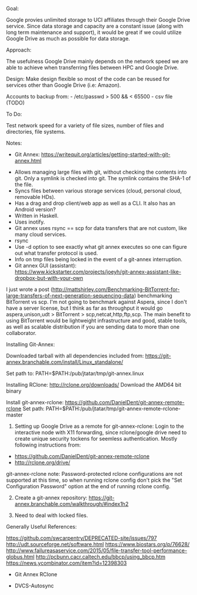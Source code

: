 Goal:

Google provies unlimited storage to UCI affiliates through their Google Drive service.  Since data storage and capacity are a constant issue (along with long term maintenance and support), it would be great if we could utilize Google Drive as much as possible for data storage.

Approach:

The usefulness Google Drive mainly depends on the network speed we are able to achieve when transferring files between HPC and Google Drive.

Design:
Make design flexible so most of the code can be reused for services other than Google Drive (i.e: Amazon).

Accounts to backup from:
    - /etc/passwd > 500 && < 65500
    - csv file                                                      (TODO)

To Do:

Test network speed for a variety of file sizes, number of files and directories, file systems.

Notes:

- Git Annex: 
https://writequit.org/articles/getting-started-with-git-annex.html

* Allows managing large files with git, without checking the contents into git.  Only a symlink is checked into git.  The symlink contains the SHA-1 of the file.
* Syncs files between various storage services (cloud, personal cloud, removable HDs).
* Has a drag and drop client/web app as well as a CLI.  It also has an Android version?
* Written in Haskell.
* Uses inotify.
* Git annex uses rsync == scp for data transfers that are not custom, like many cloud services.
* rsync 
* Use -d option to see exactly what git annex executes so one can figure out what transfer protocol is used.
* Info on tmp files being locked in the event of a git-annex interruption.
* Git annex GUI (assistant): https://www.kickstarter.com/projects/joeyh/git-annex-assistant-like-dropbox-but-with-your-own

I just wrote a post (http://mattshirley.com/Benchmarking-BitTorrent-for-large-transfers-of-next-generation-sequencing-data) benchmarking BitTorrent vs scp. I'm not going to benchmark against Aspera, since I don't have a server license, but I think as far as throughput it would go aspera,unison,udt > BitTorrent > scp,netcat,http,ftp,scp. The main benefit to using BitTorrent would be lightweight infrastructure and good, stable tools, as well as scalable distribution if you are sending data to more than one collaborator.

Installing Git-Annex:

Downloaded tarball with all dependencies included from:
https://git-annex.branchable.com/install/Linux_standalone/

Set path to:
PATH=$PATH:/pub/jtatar/tmp/git-annex.linux

Installing RClone:
http://rclone.org/downloads/
Download the AMD64 bit binary

Install git-annex-rclone:
https://github.com/DanielDent/git-annex-remote-rclone
Set path: PATH=$PATH:/pub/jtatar/tmp/git-annex-remote-rclone-master

1. Setting up Google Drive as a remote for git-annex-rclone:
Login to the interactive node with X11 forwarding, since rclone/google drive need to create unique security tockens for seemless authentication.
Mostly following instructions from: 
- https://github.com/DanielDent/git-annex-remote-rclone
- http://rclone.org/drive/

git-annex-rclone note: Password-protected rclone configurations are not supported at this time, so when running rclone config don't pick the "Set Configuration Password" option at the end of running rclone config.

2. Create a git-annex repository:
https://git-annex.branchable.com/walkthrough/#index1h2

3. Need to deal with locked files.


Generally Useful References:

https://github.com/swcarpentry/DEPRECATED-site/issues/797
http://udt.sourceforge.net/software.html
https://www.biostars.org/p/76628/
http://www.failureasaservice.com/2015/05/file-transfer-tool-performance-globus.html
http://pcbunn.cacr.caltech.edu/bbcp/using_bbcp.htm
https://news.ycombinator.com/item?id=12398303

- Git Annex RClone

- DVCS-Autosync
